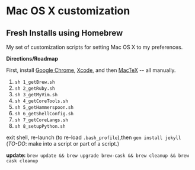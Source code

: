 # Mac OS X customization
## Fresh Installs using Homebrew

My set of customization scripts for setting Mac OS X to my preferences.

**Directions/Roadmap**

First, install 
[Google Chrome](https://www.google.com/chrome/browser/desktop/index.html), 
[Xcode](https://itunes.apple.com/us/app/xcode/id497799835?mt=12), and then 
[MacTeX](https://tug.org/mactex/downloading.html) -- all manually.

1. `sh 1_getBrew.sh`
2. `sh 2_getRuby.sh`
3. `sh 3_getMyVim.sh`
4. `sh 4_getCoreTools.sh`
5. `sh 5_getHammerspoon.sh`
6. `sh 6_getShellConfig.sh`
7. `sh 7_getCoreLangs.sh`
8. `sh 8_setupPython.sh`

exit shell, re-launch (to re-load `.bash_profile`),then `gem install jekyll` 
(_TO-DO_: make into a script or part of a script.)

__update:__ `brew update && brew upgrade brew-cask && brew cleanup && brew cask cleanup`
